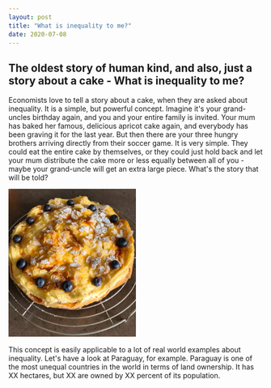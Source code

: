 ```yaml
---
layout: post
title: "What is inequality to me?"
date: 2020-07-08
---
```


## The oldest story of human kind, and also, just a story about a cake - What is inequality to me? 

Economists love to tell a story about a cake, when they are asked about inequality. It is a simple, but powerful concept. Imagine it's your grand-uncles birthday again, and you and your entire family is invited. Your mum has baked her famous, delicious apricot cake again, and everybody has been graving it for the last year. But then there are your three hungry brothers arriving directly from their soccer game. It is very simple. They could eat the entire cake by themselves, or they could just hold back and let your mum distribute the cake more or less equally between all of you - maybe your grand-uncle will get an extra large piece. What's the story that will be told? 

<img src="/images/IMG-20200621-WA0011.jpg" style="max-width:50%;" alt="Apricot Cake">

This concept is easily applicable to a lot of real world examples about inequality. Let's have a look at Paraguay, for example. Paraguay is one of the most unequal countries in the world in terms of land ownership. It has XX hectares, but XX are owned by XX percent of its population. 
